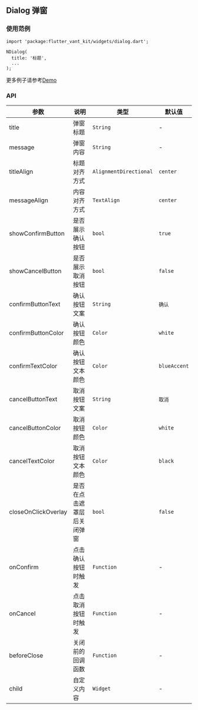## Dialog 弹窗

### 使用范例

```
import 'package:flutter_vant_kit/widgets/dialog.dart';

NDialog(
  title: '标题',
  ...
);
```

更多例子请参考[Demo](../lib/routes/demoDialog.dart)

### API

| 参数  | 说明  | 类型  | 默认值  |
| ------------ | ------------ | ------------ | ------------ |
| title | 弹窗标题 | `String` | - |
| message | 弹窗内容 | `String` | - |
| titleAlign | 标题对齐方式 | `AlignmentDirectional` | `center` |
| messageAlign | 内容对齐方式 | `TextAlign` | `center` |
| showConfirmButton | 是否展示确认按钮 | `bool` | `true` |
| showCancelButton | 是否展示取消按钮 | `bool` | `false` |
| confirmButtonText | 确认按钮文案 | `String` | `确认` |
| confirmButtonColor | 确认按钮颜色 | `Color` | `white` |
| confirmTextColor | 确认按钮文本颜色 | `Color` | `blueAccent` |
| cancelButtonText | 取消按钮文案 | `String` | `取消` |
| cancelButtonColor | 取消按钮颜色 | `Color` | `white` |
| cancelTextColor | 取消按钮文本颜色 | `Color` | `black` |
| closeOnClickOverlay | 是否在点击遮罩层后关闭弹窗 | `bool` | `false` |
| onConfirm | 点击确认按钮时触发 | `Function` | - |
| onCancel | 点击取消按钮时触发 | `Function` | - |
| beforeClose | 关闭前的回调函数 | `Function` | - |
| child | 自定义内容 | `Widget` | - |

